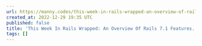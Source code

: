 ```yaml
---
url: https://manny.codes/this-week-in-rails-wrapped-an-overview-of-rails-7-1-features-part-i/#20-validity-check-for-postgresql-indexes-added
created_at: 2022-12-29 19:35 UTC
published: false
title: 'This Week In Rails Wrapped: An Overview Of Rails 7.1 Features. Part I.'
tags: []
---
```



